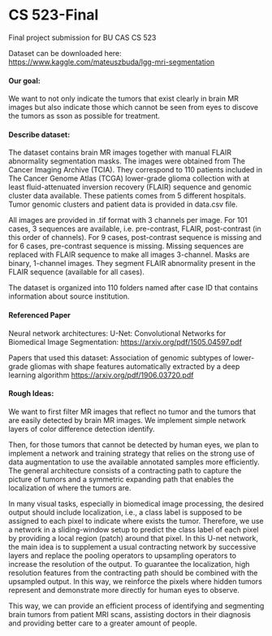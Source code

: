 # CS 523-Final
Final project submission for BU CAS CS 523

Dataset can be downloaded here: https://www.kaggle.com/mateuszbuda/lgg-mri-segmentation



#### Our goal:
We want to not only indicate the tumors that exist clearly in brain MR images but also indicate those which cannot be seen from
eyes to discove the tumors as sson as possible for treatment. 


#### Describe dataset:
The dataset contains brain MR images together with manual FLAIR abnormality segmentation masks.
The images were obtained from The Cancer Imaging Archive (TCIA).
They correspond to 110 patients included in The Cancer Genome Atlas (TCGA) lower-grade glioma collection with at least fluid-attenuated inversion recovery (FLAIR) sequence and genomic cluster data available. These patients comes from 5 different hospitals.
Tumor genomic clusters and patient data is provided in data.csv file.

All images are provided in .tif format with 3 channels per image.
For 101 cases, 3 sequences are available, i.e. pre-contrast, FLAIR, post-contrast (in this order of channels).
For 9 cases, post-contrast sequence is missing and for 6 cases, pre-contrast sequence is missing.
Missing sequences are replaced with FLAIR sequence to make all images 3-channel.
Masks are binary, 1-channel images.
They segment FLAIR abnormality present in the FLAIR sequence (available for all cases).

The dataset is organized into 110 folders named after case ID that contains information about source institution.

#### Referenced Paper
Neural network architectures: 
U-Net: Convolutional Networks for Biomedical Image Segmentation:
https://arxiv.org/pdf/1505.04597.pdf

Papers that used this dataset:
Association of genomic subtypes of lower-grade gliomas with shape
features automatically extracted by a deep learning algorithm
https://arxiv.org/pdf/1906.03720.pdf

#### Rough Ideas:

We want to first filter MR images that reflect no tumor and the tumors that are easily detected by brain MR images. We implement simple network layers of color difference detection identify. 

Then, for those tumors that cannot be detected by human eyes, we plan to implement a network and training strategy that relies on the strong use of data augmentation to use the available annotated samples more efficiently. The general architecture consists of a contracting path to capture the picture of tumors and a symmetric expanding path that enables the localization of where the tumors are.

In many visual tasks, especially in biomedical image processing, the desired output should include localization, i.e., a class label is supposed to be assigned to each pixel to indicate where exists the tumor. Therefore, we use a network in a sliding-window setup to predict the class label of each pixel by providing a local region (patch) around that pixel. In this U-net network, the main idea is to supplement a usual contracting network by successive layers and replace the pooling operators to upsampling operators to increase the resolution of the output. To guarantee the localization, high resolution features from the contracting path should be combined with the upsampled output. In this way, we reinforce the pixels where hidden tumors represent and demonstrate more directly for human eyes to observe. 

This way, we can provide an efficient process of identifying and segmenting brain tumors from patient MRI scans, assisting doctors in their diagnosis and providing better care to a greater amount of people.
